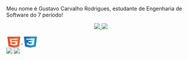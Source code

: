  Meu nome é Gustavo Carvalho Rodrigues, estudante de Engenharia de Software do 7 período!
<div align="center">
  <a href="https://github.com/GustavoCarvalhoRodrigues">
  <img height="180em" src="https://github-readme-stats.vercel.app/api?username=GustavoCarvalhoRodrigues&show_icons=true&theme=dracula&include_all_commits=true&count_private=true"/>
  <img height="180em" src="https://github-readme-stats.vercel.app/api/top-langs/?username=GustavoCarvalhoRodrigues&layout=compact&langs_count=7&theme=dracula"/>
</div>
<div style="display: inline_block"><br>
  <img align="center" alt="Gu-HTML" height="30" width="40" src="https://raw.githubusercontent.com/devicons/devicon/master/icons/html5/html5-original.svg">
  <img align="center" alt="Gu-CSS" height="30" width="40" src="https://raw.githubusercontent.com/devicons/devicon/master/icons/css3/css3-original.svg">
</div>
  
 
 
<div> 
  <a href="https://www.instagram.com/gustavo.cr20/" target="_blank"><img src="https://img.shields.io/badge/-Instagram-%23E4405F?style=for-the-badge&logo=instagram&logoColor=white"></a>
  <a href="https://www.linkedin.com/in/gustavo-carvalho-7a7942226/" target="_blank"><img src="https://img.shields.io/badge/-LinkedIn-%230077B5?style=for-the-badge&logo=linkedin&logoColor=white"></a> 
 
 
 
</div>
